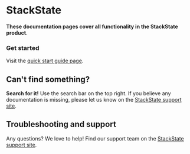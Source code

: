 # StackState

**These documentation pages cover all functionality in the StackState product**.

### Get started

Visit the [quick start guide page](https://docs.stackstate.com/get-started/k8s-quick-start-guide).


## Can't find something?

**Search for it!** Use the search bar on the top right.
If you believe any documentation is missing, please let us know on the [StackState support site](http://support.stackstate.com/).

## Troubleshooting and support

Any questions? We love to help! Find our support team on the [StackState support site](http://support.stackstate.com/).

